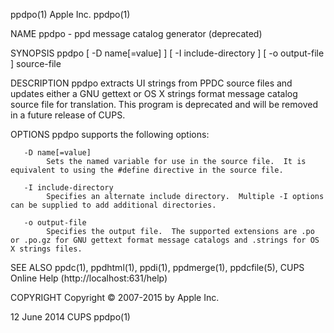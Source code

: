 ppdpo(1)                                                                                        Apple Inc.                                                                                       ppdpo(1)

NAME
       ppdpo - ppd message catalog generator (deprecated)

SYNOPSIS
       ppdpo [ -D name[=value] ] [ -I include-directory ] [ -o output-file ] source-file

DESCRIPTION
       ppdpo  extracts  UI  strings  from  PPDC source files and updates either a GNU gettext or OS X strings format message catalog source file for translation.  This program is deprecated and will be
       removed in a future release of CUPS.

OPTIONS
       ppdpo supports the following options:

       -D name[=value]
            Sets the named variable for use in the source file.  It is equivalent to using the #define directive in the source file.

       -I include-directory
            Specifies an alternate include directory.  Multiple -I options can be supplied to add additional directories.

       -o output-file
            Specifies the output file.  The supported extensions are .po or .po.gz for GNU gettext format message catalogs and .strings for OS X strings files.

SEE ALSO
       ppdc(1), ppdhtml(1), ppdi(1), ppdmerge(1), ppdcfile(5), CUPS Online Help (http://localhost:631/help)

COPYRIGHT
       Copyright © 2007-2015 by Apple Inc.

12 June 2014                                                                                       CUPS                                                                                          ppdpo(1)

